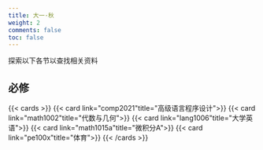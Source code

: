 ```yaml
---
title: 大一·秋
weight: 2
comments: false
toc: false
---
```

探索以下各节以查找相关资料
## 必修
<!--more-->
{{< cards >}}
{{< card link="comp2021"title="高级语言程序设计">}}
{{< card link="math1002"title="代数与几何">}}
{{< card link="lang1006"title="大学英语">}}
{{< card link="math1015a"title="微积分A">}}
{{< card link="pe100x"title="体育">}}
{{< /cards >}}





